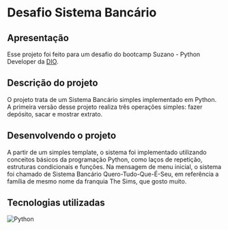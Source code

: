 # Desafio Sistema Bancário

## Apresentação
Esse projeto foi feito para um desafio do bootcamp Suzano - Python Developer da [DIO](https://web.dio.me).
## Descrição do projeto
O projeto trata de um Sistema Bancário simples implementado em Python. A primeira versão desse projeto realiza três operações simples: fazer depósito, sacar e mostrar extrato.
## Desenvolvendo o projeto
A partir de um simples template, o sistema foi implementado utilizando conceitos básicos da programação Python, como laços de repetição, estruturas condicionais e funções. Na mensagem de menu inicial, o sistema foi chamado de Sistema Bancário Quero-Tudo-Que-É-Seu, em referência a família de mesmo nome da franquia The Sims, que gosto muito.
## Tecnologias utilizadas
![Python](https://img.shields.io/badge/python-3670A0?style=for-the-badge&logo=python&logoColor=ffdd54)
